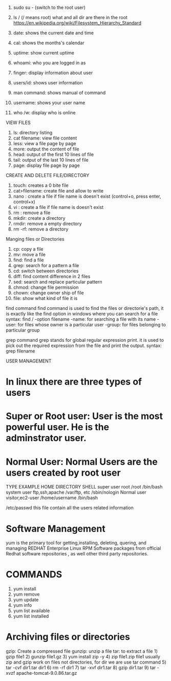 1) sudo su - (switch to the root user)
2) ls / (/ means root) what and all dir are there in the root
https://en.wikipedia.org/wiki/Filesystem_Hierarchy_Standard

3) date: shows the current date and time
4) cal: shows the months's calendar
5)  uptime: show current uptime
6) whoami: who you are logged in as
7) finger: display information about user
8) users/id: shows user information
9) man command: shows manual of command
10)  username: shows your user name
11) who /w: display who is online

 VIEW FILES
 1) ls: directory listing
 2) cat filename: view file content
 3) less: view a file page by page
 4) more: output the content of file
 5) head: output of the first 10 lines of file
 6) tail: output of the last 10 lines of file
 7) page: display file page by page

 CREATE AND DELETE FILE/DIRECTORY
 1) touch: creates a 0 bite file
 2) cat>filename: create file and allow to write
 3) nano : create a file if file name is doesn't exist (control+o, press enter, 
   control+x)
 4) vi : create a file if file name is doesn't exist
 5) rm : remove a file
 6) mkdir: create a directory
 7) rmdir: remove a empty directory
 8) rm -rf: remove a directory

Manging files or Directories
1) cp: copy a file
2) mv: move a file
3) find: find a file
4) grep: search for a pattern a file
5) cd: switch between directories
6) diff: find content difference in 2 files
7) sed: search and replace particular pattern
8) chmod: change file permission
9) chown: change owner ship of file
10) file: show what kind of file it is

find command
  find command is used to find the files or directorie's path, it is exactly like the find option in windows where you can search for a file
     syntax: find / -option filename
        -name: for searching a file with its name
        -user: for files whose owner is a particular user
        -group:  for files belonging to particular group
        
grep command
  grep stands for global regular expression print.
  it is used to pick out the required expression from the file and print the 
   output.
     syntax: grep <patron> filename

USER MANAGEMENT
# In linux there are three types of users
# Super or Root user: User is the most powerful user. He is the adminstrator user.
# Normal User: Normal Users are the users created by root user

   TYPE              EXAMPLE     HOME DIRECTORY     SHELL
   super user        root         /root              /bin/bash
   system user       ftp,ssh,apache  /var/ftp, etc    /sbin/nologin
   Normal user       visitor,ec2-user /home/username   /bin/bash

/etc/passwd this file contain all the users related information

# Software Management
  yum is the primary tool for getting,installing, deleting, quering, and managing REDHAT Enterprise Linux RPM Software packages from official Redhat software repositories , as well other third party repositories.
 #  COMMANDS
  1) yum install <package name>
  2) yum remove <package name>
  3) yum update <package name>
  4) yum info <package name>
  5)  yum list available
  6)  yum list installed

  # Archiving files or directories
   gzip: Create a compressed file
   gunzip: unzip a file
   tar: to extract a file
    1)  gzip file1
    2)  gunzip file1.gz
    3)  yum install zip -y
     4)  zip file1.zip file1
    usually zip and gzip work on files not directories, for dir we are use tar command
    5)  tar -cvf dir1.tar dir1
    6)  rm -rf dir1
    7)  tar -xvf dir1.tar
    8)  gzip dir1.tar
    9)  tar -xvzf apache-tomcat-9.0.86.tar.gz
    

